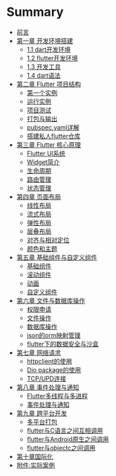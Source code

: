 # Summary

* [前言](README.md)
* [第一章 开发环境搭建](part1/README.md)
  * [1.1 dart开发环境](part1/part1-1.md)
  * [1.2 flutter开发环境](part1/part1-2.md)
  * [1.3 开发工具](part1/part1-3.md)
  * [1.4 dart语法]()
* [第二章 Flutter 项目结构](part2/README.md)
  * [第一个实例](part2/part2-1.md)
  * [运行实例](part2/part2-2.md)
  * [项目测试](part2/part2-3.md)
  * [打包与输出](part2/part2-4.md)
  * [pubspec.yaml详解](part2/part2-5.md)
  * [搭建私人flutter仓库](part2/part2-6.md)
* [第三章 Flutter 核心原理](part3/README.md)
  * [Flutter UI系统](part3/part3-1.md)
  * [Widget简介](part3/part3-2.md)
  * [生命周期]()
  * [路由管理]()
  * [状态管理]()
* [第四章 页面布局]()
  * [线性布局]()
  * [流式布局]()
  * [弹性布局]()
  * [层叠布局]()
  * [对齐与相对定位]()
  * [颜色和主题]()
* [第五章 基础组件与自定义组件]()
  * [基础组件]()
  * [滚动组件]()
  * [动画]()
  * [自定义组件]()
* [第六章 文件与数据库操作]()
  * [权限申请]()
  * [文件操作]()
  * [数据库操作]()
  * [json的orm映射管理]()
  * [flutter下的数据安全与沙盒]()
* [第七章 网络请求]()
  * [httpclient的使用]()
  * [Dio package的使用]()
  * [TCP/UPD连接]()
* [第八章 事件处理与通知]()
  * [Flutter多线程与多进程]()
  * [事件处理与通知]()
* [第九章 跨平台开发]()
  * [多平台打包]()
  * [flutter与C语言之间互相调用]()
  * [flutter与Android原生之间调用]()
  * [flutter与objectc之间调用]()
* [第十章国际化]()
* [附件:实际案例]()